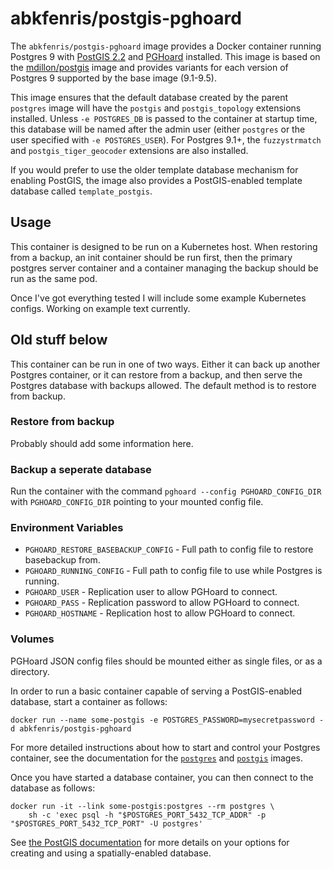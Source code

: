 # abkfenris/postgis-pghoard

The `abkfenris/postgis-pghoard` image provides a Docker container running Postgres 9 with [PostGIS 2.2](http://postgis.net/) and [PGHoard](https://github.com/ohmu/pghoard) installed. This image is based on the [mdillon/postgis](https://hub.docker.com/r/mdillon/postgis/) image and provides variants for each version of Postgres 9 supported by the base image (9.1-9.5).



This image ensures that the default database created by the parent `postgres` image will have the `postgis` and `postgis_topology` extensions installed.  Unless `-e POSTGRES_DB` is passed to the container at startup time, this database will be named after the admin user (either `postgres` or the user specified with `-e POSTGRES_USER`). For Postgres 9.1+, the `fuzzystrmatch` and `postgis_tiger_geocoder` extensions are also installed.

If you would prefer to use the older template database mechanism for enabling PostGIS, the image also provides a PostGIS-enabled template database called `template_postgis`.

## Usage

This container is designed to be run on a Kubernetes host.
When restoring from a backup, an init container should be run first, then the primary postgres server container and a container managing the backup should be run as the same pod.

Once I've got everything tested I will include some example Kubernetes configs. Working on example text currently.


## Old stuff below


This container can be run in one of two ways. Either it can back up another Postgres container, or it can restore from a backup, and then serve the Postgres database with backups allowed. The default method is to restore from backup.

### Restore from backup

Probably should add some information here.

### Backup a seperate database

Run the container with the command `pghoard --config PGHOARD_CONFIG_DIR` with `PGHOARD_CONFIG_DIR` pointing to your mounted config file.

### Environment Variables

- `PGHOARD_RESTORE_BASEBACKUP_CONFIG` - Full path to config file to restore basebackup from.
- `PGHOARD_RUNNING_CONFIG` - Full path to config file to use while Postgres is running.
- `PGHOARD_USER` - Replication user to allow PGHoard to connect.
- `PGHOARD_PASS` - Replication password to allow PGHoard to connect.
- `PGHOARD_HOSTNAME` - Replication host to allow PGHoard to connect.

### Volumes

PGHoard JSON config files should be mounted either as single files, or as a directory.  


In order to run a basic container capable of serving a PostGIS-enabled database, start a container as follows:

    docker run --name some-postgis -e POSTGRES_PASSWORD=mysecretpassword -d abkfenris/postgis-pghoard

For more detailed instructions about how to start and control your Postgres container, see the documentation for the [`postgres`](https://registry.hub.docker.com/_/postgres/) and [`postgis`](https://hub.docker.com/r/mdillon/postgis/) images.

Once you have started a database container, you can then connect to the database as follows:

    docker run -it --link some-postgis:postgres --rm postgres \
        sh -c 'exec psql -h "$POSTGRES_PORT_5432_TCP_ADDR" -p "$POSTGRES_PORT_5432_TCP_PORT" -U postgres'

See [the PostGIS documentation](http://postgis.net/docs/postgis_installation.html#create_new_db_extensions) for more details on your options for creating and using a spatially-enabled database.
